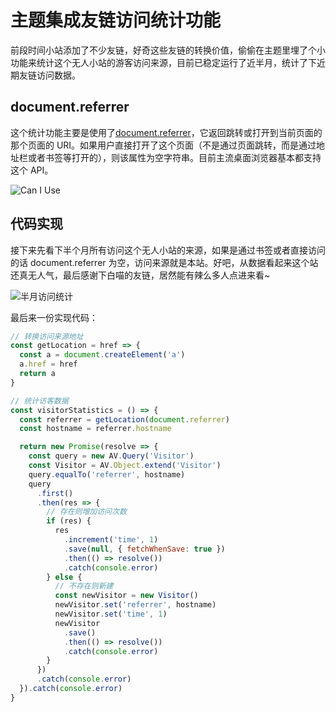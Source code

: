 # 主题集成友链访问统计功能

前段时间小站添加了不少友链，好奇这些友链的转换价值，偷偷在主题里埋了个小功能来统计这个无人小站的游客访问来源，目前已稳定运行了近半月，统计了下近期友链访问数据。

## document.referrer

这个统计功能主要是使用了[document.referrer](https://developer.mozilla.org/zh-CN/docs/Web/API/Document/referrer)，它返回跳转或打开到当前页面的那个页面的 URI。如果用户直接打开了这个页面（不是通过页面跳转，而是通过地址栏或者书签等打开的），则该属性为空字符串。目前主流桌面浏览器基本都支持这个 API。

![Can I Use](https://raw.githubusercontent.com/chanshiyucx/poi/master/2019/Can_I_Use.png#full)

## 代码实现

接下来先看下半个月所有访问这个无人小站的来源，如果是通过书签或者直接访问的话 document.referrer 为空，访问来源就是本站。好吧，从数据看起来这个站还真无人气，最后感谢下白喵的友链，居然能有辣么多人点进来看~

![半月访问统计](https://raw.githubusercontent.com/chanshiyucx/poi/master/2019/半月访问统计.png#full)

最后来一份实现代码：

```javascript
// 转换访问来源地址
const getLocation = href => {
  const a = document.createElement('a')
  a.href = href
  return a
}

// 统计访客数据
const visitorStatistics = () => {
  const referrer = getLocation(document.referrer)
  const hostname = referrer.hostname

  return new Promise(resolve => {
    const query = new AV.Query('Visitor')
    const Visitor = AV.Object.extend('Visitor')
    query.equalTo('referrer', hostname)
    query
      .first()
      .then(res => {
        // 存在则增加访问次数
        if (res) {
          res
            .increment('time', 1)
            .save(null, { fetchWhenSave: true })
            .then(() => resolve())
            .catch(console.error)
        } else {
          // 不存在则新建
          const newVisitor = new Visitor()
          newVisitor.set('referrer', hostname)
          newVisitor.set('time', 1)
          newVisitor
            .save()
            .then(() => resolve())
            .catch(console.error)
        }
      })
      .catch(console.error)
  }).catch(console.error)
}
```
